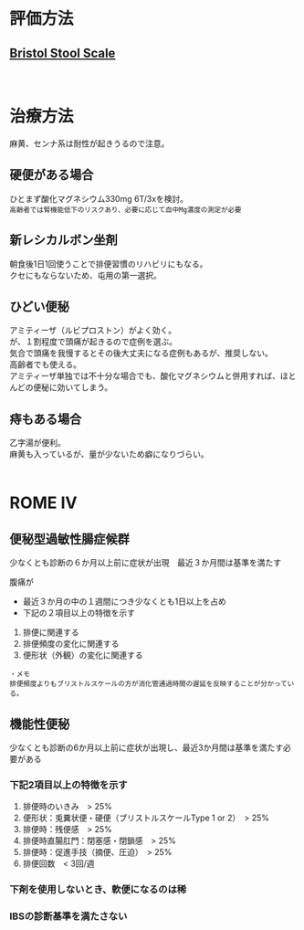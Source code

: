 # 評価方法
## [Bristol Stool Scale](https://en.wikipedia.org/wiki/Bristol_stool_scale)
　  
# 治療方法
麻黄、センナ系は耐性が起きうるので注意。
## 硬便がある場合
ひとまず酸化マグネシウム330mg 6T/3xを検討。  
`高齢者では腎機能低下のリスクあり、必要に応じて血中Mg濃度の測定が必要`  
## 新レシカルボン坐剤
朝食後1日1回使うことで排便習慣のリハビリにもなる。  
クセにもならないため、屯用の第一選択。  
## ひどい便秘
アミティーザ（ルビプロストン）がよく効く。  
が、１割程度で頭痛が起きるので症例を選ぶ。  
気合で頭痛を我慢するとその後大丈夫になる症例もあるが、推奨しない。  
高齢者でも使える。  
アミティーザ単独では不十分な場合でも、酸化マグネシウムと併用すれば、ほとんどの便秘に効いてしまう。  
## 痔もある場合
乙字湯が便利。  
麻黄も入っているが、量が少ないため癖になりづらい。  
　  
# ROME IV
## 便秘型過敏性腸症候群
少なくとも診断の６か月以上前に症状が出現　最近３か月間は基準を満たす

腹痛が
* 最近３か月の中の１週間につき少なくとも1日以上を占め
* 下記の２項目以上の特徴を示す

1. 排便に関連する
1. 排便頻度の変化に関連する
1. 便形状（外観）の変化に関連する

```
・メモ  
排便頻度よりもブリストルスケールの方が消化管通過時間の遅延を反映することが分かっている。
```

## 機能性便秘
少なくとも診断の6か月以上前に症状が出現し、最近3か月間は基準を満たす必要がある
### 下記2項目以上の特徴を示す

1. 排便時のいきみ　> 25%
1. 便形状：兎糞状便・硬便（ブリストルスケールType 1 or 2）　> 25%
1. 排便時：残便感　> 25%
1. 排便時直腸肛門：閉塞感・閉鎖感　> 25%
1. 排便時：促進手技（摘便、圧迫）　> 25%
1. 排便回数　< 3回/週

### 下剤を使用しないとき、軟便になるのは稀
### IBSの診断基準を満たさない
